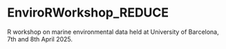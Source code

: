 # EnviroRWorkshop_REDUCE

R workshop on marine environmental data held at University of Barcelona, 7th and 8th April 2025.
